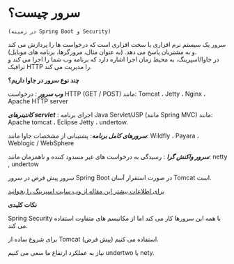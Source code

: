 # **سرور چیست؟**   
    (در زمینه Spring Boot و Security)

سرور یک سیستم نرم افزاری یا سخت افزاری است که درخواست ها را پردازش می کند و به مشتریان پاسخ می دهد. (به عنوان مثال، مرورگرها، برنامه های موبایل).            
    در جاوا/اسپرینگ، به محیط زمان اجرا اشاره دارد که برنامه وب شما را اجرا می کند و ترافیک HTTP را مدیریت می کند.
    
    

**چند نوع سرور در جاوا داریم؟**



***وب سرور*** : درخواست HTTP (GET / POST) مانند: Tomcat ، Jetty ، Nginx ، Apache HTTP server 
            

***کانتینرهای servlet*** : اجرای برنامه Java Servlet/JSP (مانند Spring MVC) مانند: Apache tomcat ، Eclipse Jetty ، undertow. 


    
***سرورهای کامل برنامه***: پشتیبانی از مشخصات جاوا مانند: Wildfly ، Payara ، Weblogic / WebSphere 
 
***سرور واکنش گرا*** : رسیدگی به درخواست های غیر مسدود کننده و ناهمزمان مانند: netty , undertow

سرور پیش فرض در سرور Spring Boot در صورت استقرار آسان Tomcat است. 




[برای اطلاعات بیشتر این مقاله از وب سایت اسپرینگ را بخوانید](https://docs.spring.io/spring-boot/how-to/webserver.html)

**نکات کلیدی**

 Spring Security با همه این سرورها کار می کند اما از مکانیسم های متفاوت استفاده می کند. 

برای شروع ساده از Tomcat (پیش فرض) استفاده می کنیم.

نیاز به عملکرد ارتفاع ما سعی می کنیم undertwo یا nety.

